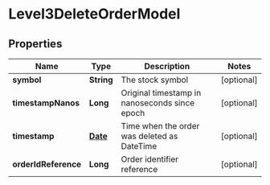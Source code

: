 

# Level3DeleteOrderModel

## Properties

Name | Type | Description | Notes
------------ | ------------- | ------------- | -------------
**symbol** | **String** | The stock symbol |  [optional]
**timestampNanos** | **Long** | Original timestamp in nanoseconds since epoch |  [optional]
**timestamp** | [**Date**](Date.md) | Time when the order was deleted as DateTime |  [optional]
**orderIdReference** | **Long** | Order identifier reference |  [optional]




